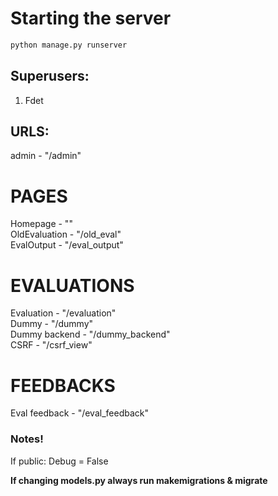 # Starting the server
```py
python manage.py runserver
```
## Superusers: <br>
1. Fdet


## URLS: 
admin - "/admin" <br>
# PAGES
Homepage - "" <br>
OldEvaluation - "/old_eval" <br>
EvalOutput - "/eval_output" <br>

# EVALUATIONS
Evaluation - "/evaluation" <br>
Dummy - "/dummy" <br>
Dummy backend - "/dummy_backend" <br>
CSRF - "/csrf_view" <br>

# FEEDBACKS
Eval feedback - "/eval_feedback" <br>
### **Notes!** <br>
If public: Debug = False

**If changing models.py always run makemigrations & migrate**
